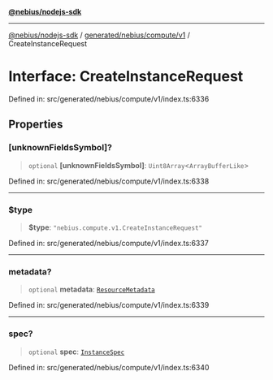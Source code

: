 [**@nebius/nodejs-sdk**](../../../../../README.md)

---

[@nebius/nodejs-sdk](../../../../../README.md) / [generated/nebius/compute/v1](../README.md) / CreateInstanceRequest

# Interface: CreateInstanceRequest

Defined in: src/generated/nebius/compute/v1/index.ts:6336

## Properties

### \[unknownFieldsSymbol\]?

> `optional` **\[unknownFieldsSymbol\]**: `Uint8Array`\<`ArrayBufferLike`\>

Defined in: src/generated/nebius/compute/v1/index.ts:6338

---

### $type

> **$type**: `"nebius.compute.v1.CreateInstanceRequest"`

Defined in: src/generated/nebius/compute/v1/index.ts:6337

---

### metadata?

> `optional` **metadata**: [`ResourceMetadata`](../../../common/v1/interfaces/ResourceMetadata.md)

Defined in: src/generated/nebius/compute/v1/index.ts:6339

---

### spec?

> `optional` **spec**: [`InstanceSpec`](InstanceSpec.md)

Defined in: src/generated/nebius/compute/v1/index.ts:6340
